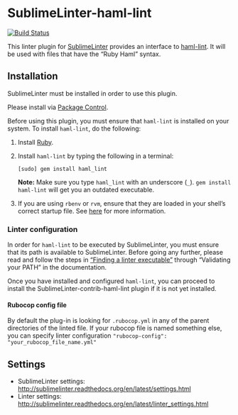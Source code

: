 SublimeLinter-haml-lint
=======================

[![Build Status](https://travis-ci.org/SublimeLinter/SublimeLinter-haml-lint.svg?branch=master)](https://travis-ci.org/SublimeLinter/SublimeLinter-haml-lint)

This linter plugin for [SublimeLinter](http://sublimelinter.com)  provides an interface to [haml-lint](https://github.com/brigade/haml-lint). It will be used with files that have the “Ruby Haml” syntax.

## Installation
SublimeLinter must be installed in order to use this plugin. 

Please install via [Package Control](https://sublime.wbond.net/installation).

Before using this plugin, you must ensure that `haml-lint` is installed on your system. To install `haml-lint`, do the following:

1. Install [Ruby](http://www.ruby-lang.org).

1. Install `haml-lint` by typing the following in a terminal:
   ```
   [sudo] gem install haml_lint
   ```
   **Note:** Make sure you type `haml_lint` with an underscore (`_`). `gem install haml-lint` will get you an outdated executable.

1. If you are using `rbenv` or `rvm`, ensure that they are loaded in your shell’s correct startup file. See [here](http://www.sublimelinter.com/en/latest/troubleshooting.html) for more information.

### Linter configuration
In order for `haml-lint` to be executed by SublimeLinter, you must ensure that its path is available to SublimeLinter. Before going any further, please read and follow the steps in [“Finding a linter executable”](http://sublimelinter.readthedocs.org/en/latest/troubleshooting.html#finding-a-linter-executable) through “Validating your PATH” in the documentation.

Once you have installed and configured `haml-lint`, you can proceed to install the SublimeLinter-contrib-haml-lint plugin if it is not yet installed.

#### Rubocop config file
By default the plug-in is looking for `.rubocop.yml` in any of the parent directories
of the linted file. If your rubocop file is named something else, you can specify
linter configuration `"rubocop-config": "your_rubocop_file_name.yml"`

## Settings
- SublimeLinter settings: http://sublimelinter.readthedocs.org/en/latest/settings.html
- Linter settings: http://sublimelinter.readthedocs.org/en/latest/linter_settings.html
